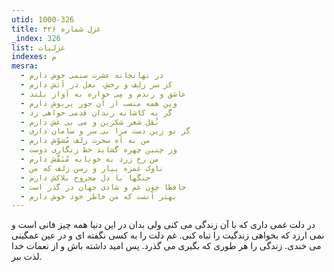 ```yaml
---
utid: 1000-326
title: غزل شماره ۳۲۶
_index: 326
list: غزلیات
indexes: م
mesra:
  - در نهانخانه عشرت صنمی خوش دارم
  - کز سر زلف و رخش، نعل در آتش دارم
  - عاشق و رندم و مِی خواره به آواز بلند
  - وین همه منصب از آن حور پریوش دارم
  - گر به کاشانه رندان قدمی خواهی زد
  - نُقل شعر شکرین و می بی غش دارم
  - گر تو زین دست مرا بی سر و سامان داری
  - من به آه سحرت زلف مُشوّش دارم
  - ور چنین چهره گشاید خط زنگاری دوست
  - من رخ زرد به خونابه مُنَقَّش دارم
  - ناوک غمزه بیار و رسن زلف که من
  - جنگها با دل مجروح بلاکش دارم
  - حافظا چون غم و شادی جهان در گذر است
  - بهتر آنست که من خاطر خود خوش دارم
---
```

در دلت غمی داری که با آن زندگی می کنی ولی بدان در این دنیا همه چیز فانی است و نمی ارزد که بخواهی زندگیت را تباه کنی. غم دلت را به کسی نگفته ای و در عین غمگینی می خندی. زندگی را هر طوری که بگیری می گذرد. پس امید داشته باش و از نعمات خدا لذت ببر.
